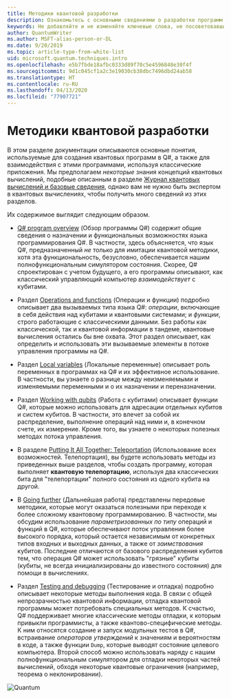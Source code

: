 ```yaml
---
title: Методики квантовой разработки
description: Ознакомьтесь с основными сведениями о разработке программ на Q#, поработайте с операциями, функциями, переменными и кубитами, а также создайте простую квантовую программу.
keywords: Не добавляйте и не изменяйте ключевые слова, не посоветовавшись с консультантом SEO.
author: QuantumWriter
ms.author: MSFT-alias-person-or-DL
ms.date: 9/20/2019
ms.topic: article-type-from-white-list
uid: microsoft.quantum.techniques.intro
ms.openlocfilehash: e5b7fbde18afbc0333d89f70c5e4596848e30f4f
ms.sourcegitcommit: 9d1c045cf1a2c3e19030cb38dbc7496dbd24ab58
ms.translationtype: HT
ms.contentlocale: ru-RU
ms.lasthandoff: 04/13/2020
ms.locfileid: "77907721"
---
```

# <a name="quantum-development-techniques"></a>Методики квантовой разработки

В этом разделе документации описываются основные понятия, используемые для создания квантовых программ в Q#, а также для взаимодействия с этими программами, используя классические приложения.
Мы предполагаем *некоторые* знания концепций квантовых вычислений, подобные описанным в разделе [Журнал квантовых вычислений и базовые сведения](xref:microsoft.quantum.concepts.intro), однако вам не нужно быть экспертом в квантовых вычислениях, чтобы получить много сведений из этих разделов.

Их содержимое выглядит следующим образом.

- [Q# program overview](xref:microsoft.quantum.techniques.file-structure) (Обзор программы Q#) содержит общие сведения о назначении и функциональных возможностях языка программирования Q#. 
    В частности, здесь объясняется, что язык Q#, предназначенный *не* только для имитации квантовой методики, хотя эта функциональность, безусловно, обеспечивается нашим полнофункциональным симулятором состояния. 
    Скорее, Q# спроектирован с учетом будущего, а его программы описывают, как классический управляющий компьютер *взаимодействует* с кубитами. 

- Раздел [Operations and functions](xref:microsoft.quantum.techniques.opsandfunctions) (Операции и функции) подробно описывает два вызываемых типа языка Q#: *операции*, включающие в себя действия над кубитами и квантовыми системами; и *функции*, строго работающие с классическими данными. 
    Без работы как классической, так и квантовой информации в тандеме, квантовые вычисления остались бы вне охвата. 
    Этот раздел описывает, как определить и использовать эти вызываемые элементы в потоке управления программы на Q#.

- Раздел [Local variables](xref:microsoft.quantum.techniques.local-variables) (Локальные переменные) описывает роль переменных в программах на Q# и их эффективное использование. 
    В частности, вы узнаете о разнице между неизменяемыми и изменяемыми переменными и о их назначении и переназначении.

- Раздел [Working with qubits](xref:microsoft.quantum.techniques.qubits) (Работа с кубитами) описывает функции Q#, которые можно использовать для адресации отдельных кубитов и систем кубитов. 
    В частности, это влечет за собой их распределение, выполнение операций над ними и, в конечном счете, их измерение. 
    Кроме того, вы узнаете о некоторых полезных методах потока управления.

- В разделе [Putting It All Together: Teleportation](xref:microsoft.quantum.techniques.puttingittogether) (Использование всех возможностей. Телепортация), вы будете использовать методы из приведенных выше разделов, чтобы создать программу, которая выполняет **квантовую телепортацию**, используя два классических бита для "телепортации" полного состояния из одного кубита на другой.

- В [Going further](xref:microsoft.quantum.techniques.going-further) (Дальнейшая работа) представлены передовые методики, которые могут оказаться полезными при переходе к более сложному квантовому программированию. 
    В частности, мы обсудим использование *параметризованных по типу* операций и функций в Q#, которые обеспечивают поток управления более высокого порядка, который остается независимым от конкретных типов входных и выходных данных, а также от *заимствования* кубитов. 
    Последние отличаются от базового распределения кубитов тем, что операция Q# может использовать "грязные" кубиты (кубиты, не всегда инициализированы до известного состояния) для помощи в вычислениях.

- Раздел [Testing and debugging](xref:microsoft.quantum.techniques.testing-and-debugging) (Тестирование и отладка) подробно описывает некоторые методы выполнения кода. 
    В связи с общей непрозрачностью квантовой информации, отладка квантовой программы может потребовать специальных методов. 
    К счастью, Q# поддерживает многие классические методы отладки, к которым привыкли программисты, а также квантово-специфические методы. К ним относятся создание и запуск модульных тестов в Q#, встраивание *операторов утверждений* к значениям и вероятностям в коде, а также функции `Dump`, которые выводят состояние целевого компьютера. 
    Второй способ можно использовать наряду с нашим полнофункциональным симулятором для отладки некоторых частей вычислений, обходя некоторые квантовые ограничения (например, теорема о неклонировании).


![Quantum](~/media/mobius_strip_preview.png)
